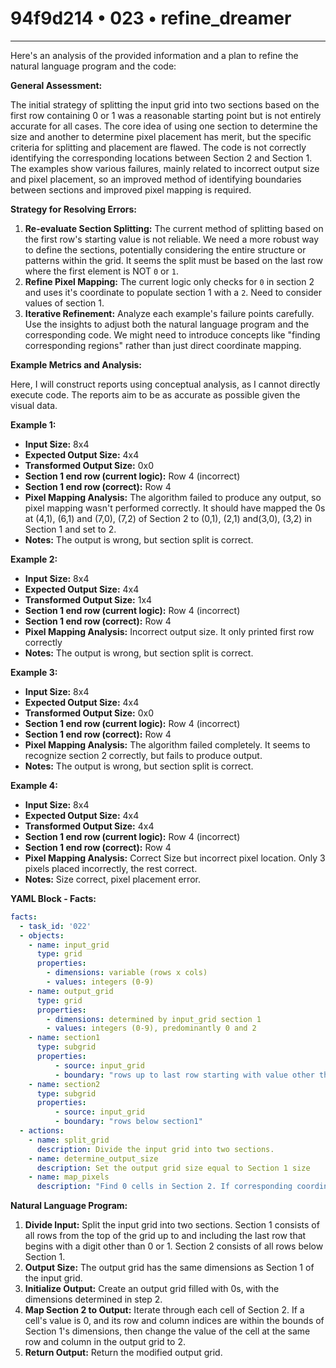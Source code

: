 # 94f9d214 • 023 • refine_dreamer

---
Here's an analysis of the provided information and a plan to refine the natural language program and the code:

**General Assessment:**

The initial strategy of splitting the input grid into two sections based on the first row containing 0 or 1 was a reasonable starting point but is not entirely accurate for all cases. The core idea of using one section to determine the size and another to determine pixel placement has merit, but the specific criteria for splitting and placement are flawed. The code is not correctly identifying the corresponding locations between Section 2 and Section 1. The examples show various failures, mainly related to incorrect output size and pixel placement, so an improved method of identifying boundaries between sections and improved pixel mapping is required.

**Strategy for Resolving Errors:**

1.  **Re-evaluate Section Splitting:** The current method of splitting based on the first row's starting value is not reliable. We need a more robust way to define the sections, potentially considering the entire structure or patterns within the grid. It seems the split must be based on the last row where the first element is NOT `0` or `1`.
2.  **Refine Pixel Mapping:** The current logic only checks for `0` in section 2 and uses it's coordinate to populate section 1 with a `2`. Need to consider values of section 1.
3.  **Iterative Refinement:** Analyze each example's failure points carefully. Use the insights to adjust both the natural language program and the corresponding code. We might need to introduce concepts like "finding corresponding regions" rather than just direct coordinate mapping.

**Example Metrics and Analysis:**

Here, I will construct reports using conceptual analysis, as I cannot directly execute code. The reports aim to be as accurate as possible given the visual data.

**Example 1:**

*   **Input Size:** 8x4
*   **Expected Output Size:** 4x4
*   **Transformed Output Size:** 0x0
*   **Section 1 end row (current logic):** Row 4 (incorrect)
*   **Section 1 end row (correct):** Row 4
*   **Pixel Mapping Analysis:** The algorithm failed to produce any output, so pixel mapping wasn't performed correctly. It should have mapped the 0s at (4,1), (6,1) and (7,0), (7,2) of Section 2 to (0,1), (2,1) and(3,0), (3,2) in Section 1 and set to 2.
*   **Notes:** The output is wrong, but section split is correct.

**Example 2:**

*   **Input Size:** 8x4
*   **Expected Output Size:** 4x4
*   **Transformed Output Size:** 1x4
*   **Section 1 end row (current logic):** Row 4 (incorrect)
*   **Section 1 end row (correct):** Row 4
*   **Pixel Mapping Analysis:**
    Incorrect output size. It only printed first row correctly
*   **Notes:** The output is wrong, but section split is correct.

**Example 3:**

*   **Input Size:** 8x4
*   **Expected Output Size:** 4x4
*   **Transformed Output Size:** 0x0
*   **Section 1 end row (current logic):** Row 4 (incorrect)
*    **Section 1 end row (correct):** Row 4
*   **Pixel Mapping Analysis:** The algorithm failed completely. It seems to recognize section 2 correctly, but fails to produce output.
*   **Notes:** The output is wrong, but section split is correct.

**Example 4:**

*   **Input Size:** 8x4
*   **Expected Output Size:** 4x4
*   **Transformed Output Size:** 4x4
*   **Section 1 end row (current logic):** Row 4 (incorrect)
*   **Section 1 end row (correct):** Row 4
*   **Pixel Mapping Analysis:** Correct Size but incorrect pixel location. Only 3 pixels placed incorrectly, the rest correct.
*   **Notes:** Size correct, pixel placement error.

**YAML Block - Facts:**

```yaml
facts:
  - task_id: '022'
  - objects:
    - name: input_grid
      type: grid
      properties:
        - dimensions: variable (rows x cols)
        - values: integers (0-9)
    - name: output_grid
      type: grid
      properties:
        - dimensions: determined by input_grid section 1
        - values: integers (0-9), predominantly 0 and 2
    - name: section1
      type: subgrid
      properties:
          - source: input_grid
          - boundary: "rows up to last row starting with value other than 0 or 1"
    - name: section2
      type: subgrid
      properties:
          - source: input_grid
          - boundary: "rows below section1"
  - actions:
    - name: split_grid
      description: Divide the input grid into two sections.
    - name: determine_output_size
      description: Set the output grid size equal to Section 1 size
    - name: map_pixels
      description: "Find 0 cells in Section 2. If corresponding coordinates are within Section 1 bounds, set the cell in output grid to 2."
```

**Natural Language Program:**

1.  **Divide Input:** Split the input grid into two sections. Section 1 consists of all rows from the top of the grid up to and including the last row that begins with a digit other than 0 or 1. Section 2 consists of all rows below Section 1.
2.  **Output Size:** The output grid has the same dimensions as Section 1 of the input grid.
3.  **Initialize Output:** Create an output grid filled with 0s, with the dimensions determined in step 2.
4.  **Map Section 2 to Output:** Iterate through each cell of Section 2. If a cell's value is 0, and its row and column indices are within the bounds of Section 1's dimensions, then change the value of the cell at the same row and column in the output grid to 2.
5.  **Return Output:** Return the modified output grid.

